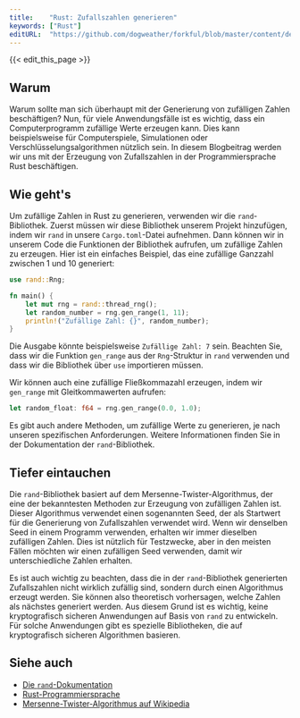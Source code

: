 ```yaml
---
title:    "Rust: Zufallszahlen generieren"
keywords: ["Rust"]
editURL:  "https://github.com/dogweather/forkful/blob/master/content/de/rust/generating-random-numbers.md"
---
```


{{< edit_this_page >}}

## Warum

Warum sollte man sich überhaupt mit der Generierung von zufälligen Zahlen beschäftigen? Nun, für viele Anwendungsfälle ist es wichtig, dass ein Computerprogramm zufällige Werte erzeugen kann. Dies kann beispielsweise für Computerspiele, Simulationen oder Verschlüsselungsalgorithmen nützlich sein. In diesem Blogbeitrag werden wir uns mit der Erzeugung von Zufallszahlen in der Programmiersprache Rust beschäftigen.

## Wie geht's

Um zufällige Zahlen in Rust zu generieren, verwenden wir die `rand`-Bibliothek. Zuerst müssen wir diese Bibliothek unserem Projekt hinzufügen, indem wir `rand` in unsere `Cargo.toml`-Datei aufnehmen. Dann können wir in unserem Code die Funktionen der Bibliothek aufrufen, um zufällige Zahlen zu erzeugen. Hier ist ein einfaches Beispiel, das eine zufällige Ganzzahl zwischen 1 und 10 generiert:

```rust
use rand::Rng;

fn main() {
    let mut rng = rand::thread_rng();
    let random_number = rng.gen_range(1, 11);
    println!("Zufällige Zahl: {}", random_number);
}
```

Die Ausgabe könnte beispielsweise `Zufällige Zahl: 7` sein. Beachten Sie, dass wir die Funktion `gen_range` aus der `Rng`-Struktur in `rand` verwenden und dass wir die Bibliothek über `use` importieren müssen.

Wir können auch eine zufällige Fließkommazahl erzeugen, indem wir `gen_range` mit Gleitkommawerten aufrufen:

```rust
let random_float: f64 = rng.gen_range(0.0, 1.0);
```

Es gibt auch andere Methoden, um zufällige Werte zu generieren, je nach unseren spezifischen Anforderungen. Weitere Informationen finden Sie in der Dokumentation der `rand`-Bibliothek.

## Tiefer eintauchen

Die `rand`-Bibliothek basiert auf dem Mersenne-Twister-Algorithmus, der eine der bekanntesten Methoden zur Erzeugung von zufälligen Zahlen ist. Dieser Algorithmus verwendet einen sogenannten Seed, der als Startwert für die Generierung von Zufallszahlen verwendet wird. Wenn wir denselben Seed in einem Programm verwenden, erhalten wir immer dieselben zufälligen Zahlen. Dies ist nützlich für Testzwecke, aber in den meisten Fällen möchten wir einen zufälligen Seed verwenden, damit wir unterschiedliche Zahlen erhalten.

Es ist auch wichtig zu beachten, dass die in der `rand`-Bibliothek generierten Zufallszahlen nicht wirklich zufällig sind, sondern durch einen Algorithmus erzeugt werden. Sie können also theoretisch vorhersagen, welche Zahlen als nächstes generiert werden. Aus diesem Grund ist es wichtig, keine kryptografisch sicheren Anwendungen auf Basis von `rand` zu entwickeln. Für solche Anwendungen gibt es spezielle Bibliotheken, die auf kryptografisch sicheren Algorithmen basieren.

## Siehe auch

- [Die `rand`-Dokumentation](https://docs.rs/rand/0.8.4/rand/)
- [Rust-Programmiersprache](https://www.rust-lang.org)
- [Mersenne-Twister-Algorithmus auf Wikipedia](https://de.wikipedia.org/wiki/Mersenne-Twister-Algorithmus)